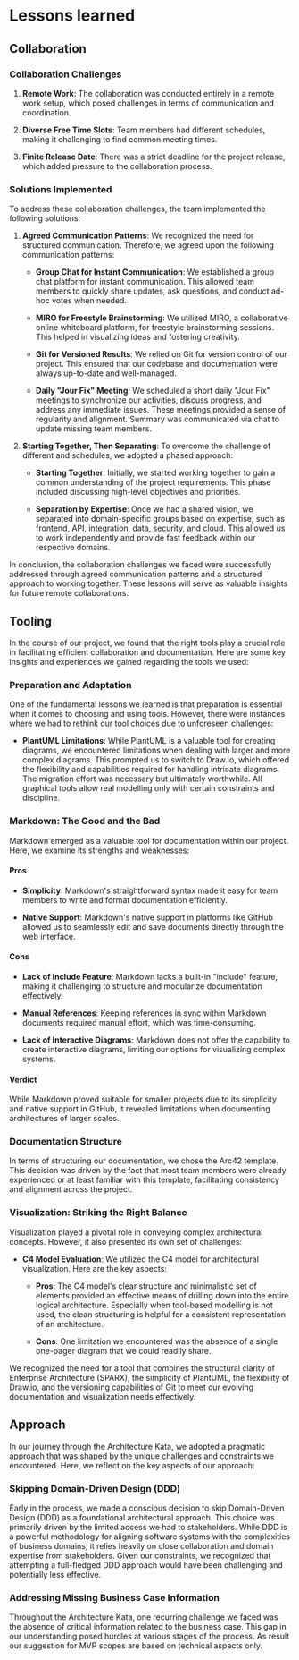 # Lessons learned

## Collaboration

### Collaboration Challenges

1. **Remote Work**: The collaboration was conducted entirely in a remote work setup, which posed challenges in terms of communication and coordination.

2. **Diverse Free Time Slots**: Team members had different schedules, making it challenging to find common meeting times.

3. **Finite Release Date**: There was a strict deadline for the project release, which added pressure to the collaboration process.

### Solutions Implemented

To address these collaboration challenges, the team implemented the following solutions:

1. **Agreed Communication Patterns**: We recognized the need for structured communication. Therefore, we agreed upon the following communication patterns:

    - **Group Chat for Instant Communication**: We established a group chat platform for instant communication. This allowed team members to quickly share updates, ask questions, and conduct ad-hoc votes when needed.

    - **MIRO for Freestyle Brainstorming**: We utilized MIRO, a collaborative online whiteboard platform, for freestyle brainstorming sessions. This helped in visualizing ideas and fostering creativity.

    - **Git for Versioned Results**: We relied on Git for version control of our project. This ensured that our codebase and documentation were always up-to-date and well-managed.

    - **Daily "Jour Fix" Meeting**: We scheduled a short daily "Jour Fix" meetings to synchronize our activities, discuss progress, and address any immediate issues. These meetings provided a sense of regularity and alignment. Summary was communicated via chat to update missing team members.

2. **Starting Together, Then Separating**: To overcome the challenge of different and schedules, we adopted a phased approach:

    - **Starting Together**: Initially, we started working together to gain a common understanding of the project requirements. This phase included discussing high-level objectives and priorities.

    - **Separation by Expertise**: Once we had a shared vision, we separated into domain-specific groups based on expertise, such as frontend, API, integration, data, security, and cloud. This allowed us to work independently and provide fast feedback within our respective domains.


In conclusion, the collaboration challenges we faced were successfully addressed through agreed communication patterns and a structured approach to working together. These lessons will serve as valuable insights for future remote collaborations.


## Tooling

In the course of our project, we found that the right tools play a crucial role in facilitating efficient collaboration and documentation. Here are some key insights and experiences we gained regarding the tools we used:

### Preparation and Adaptation

One of the fundamental lessons we learned is that preparation is essential when it comes to choosing and using tools. However, there were instances where we had to rethink our tool choices due to unforeseen challenges:

- **PlantUML Limitations**: While PlantUML is a valuable tool for creating diagrams, we encountered limitations when dealing with larger and more complex diagrams. This prompted us to switch to Draw.io, which offered the flexibility and capabilities required for handling intricate diagrams. The migration effort was necessary but ultimately worthwhile. All graphical tools allow real modelling only with certain constraints and discipline. 

### Markdown: The Good and the Bad

Markdown emerged as a valuable tool for documentation within our project. Here, we examine its strengths and weaknesses:

#### Pros

- **Simplicity**: Markdown's straightforward syntax made it easy for team members to write and format documentation efficiently.

- **Native Support**: Markdown's native support in platforms like GitHub allowed us to seamlessly edit and save documents directly through the web interface.

#### Cons

- **Lack of Include Feature**: Markdown lacks a built-in "include" feature, making it challenging to structure and modularize documentation effectively.

- **Manual References**: Keeping references in sync within Markdown documents required manual effort, which was time-consuming.

- **Lack of Interactive Diagrams**: Markdown does not offer the capability to create interactive diagrams, limiting our options for visualizing complex systems.

#### Verdict

 While Markdown proved suitable for smaller projects due to its simplicity and native support in GitHub, it revealed limitations when documenting architectures of larger scales.

### Documentation Structure

In terms of structuring our documentation, we chose the Arc42 template. This decision was driven by the fact that most team members were already experienced or at least familiar with this template, facilitating consistency and alignment across the project.

### Visualization: Striking the Right Balance

Visualization played a pivotal role in conveying complex architectural concepts. However, it also presented its own set of challenges:

- **C4 Model Evaluation**: We utilized the C4 model for architectural visualization. Here are the key aspects:

  - **Pros**: The C4 model's clear structure and minimalistic set of elements provided an effective means of drilling down into the entire logical architecture. Especially when tool-based modelling is not used, the clean structuring is helpful for a consistent representation of an architecture. 

  - **Cons**: One limitation we encountered was the absence of a single one-pager diagram that we could readily share.

We recognized the need for a tool that combines the structural clarity of Enterprise Architecture (SPARX), the simplicity of PlantUML, the flexibility of Draw.io, and the versioning capabilities of Git to meet our evolving documentation and visualization needs effectively.

## Approach

In our journey through the Architecture Kata, we adopted a pragmatic approach that was shaped by the unique challenges and constraints we encountered. Here, we reflect on the key aspects of our approach:

### Skipping Domain-Driven Design (DDD)

Early in the process, we made a conscious decision to skip Domain-Driven Design (DDD) as a foundational architectural approach. This choice was primarily driven by the limited access we had to stakeholders. While DDD is a powerful methodology for aligning software systems with the complexities of business domains, it relies heavily on close collaboration and domain expertise from stakeholders. Given our constraints, we recognized that attempting a full-fledged DDD approach would have been challenging and potentially less effective.

### Addressing Missing Business Case Information

Throughout the Architecture Kata, one recurring challenge we faced was the absence of critical information related to the business case. This gap in our understanding posed hurdles at various stages of the process. As result our suggestion for MVP scopes are based on technical aspects only.
